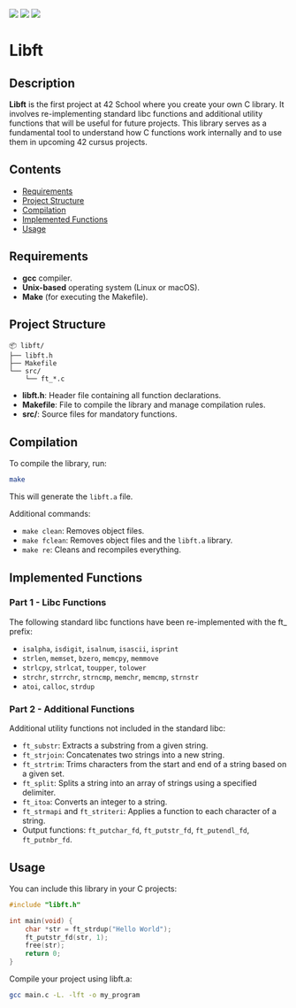 <p align="left">
  <img src="https://img.shields.io/badge/42-Barcelona-black" />
  <img src="https://img.shields.io/github/license/alanusse/libft" />
  <img src="https://img.shields.io/github/languages/code-size/alanusse/libft" />
</p>

# Libft

## Description

**Libft** is the first project at 42 School where you create your own C library. It involves re-implementing standard libc functions and additional utility functions that will be useful for future projects. This library serves as a fundamental tool to understand how C functions work internally and to use them in upcoming 42 cursus projects.

## Contents

- [Requirements](#requirements)
- [Project Structure](#project-structure)
- [Compilation](#compilation)
- [Implemented Functions](#implemented-functions)
- [Usage](#usage)

## Requirements

- **gcc** compiler.
- **Unix-based** operating system (Linux or macOS).
- **Make** (for executing the Makefile).

## Project Structure
```
📦 libft/
├── libft.h
├── Makefile
└── src/
	└── ft_*.c
```

- **libft.h**: Header file containing all function declarations.
- **Makefile**: File to compile the library and manage compilation rules.
- **src/**: Source files for mandatory functions.

## Compilation

To compile the library, run:

```bash
make
```

This will generate the `libft.a` file.

Additional commands:
- `make clean`: Removes object files.
- `make fclean`: Removes object files and the `libft.a` library.
- `make re`: Cleans and recompiles everything.

## Implemented Functions

### Part 1 - Libc Functions

The following standard libc functions have been re-implemented with the ft_ prefix:

- `isalpha`, `isdigit`, `isalnum`, `isascii`, `isprint`
- `strlen`, `memset`, `bzero`, `memcpy`, `memmove`
- `strlcpy`, `strlcat`, `toupper`, `tolower`
- `strchr`, `strrchr`, `strncmp`, `memchr`, `memcmp`, `strnstr`
- `atoi`, `calloc`, `strdup`

### Part 2 - Additional Functions

Additional utility functions not included in the standard libc:

- `ft_substr`: Extracts a substring from a given string.
- `ft_strjoin`: Concatenates two strings into a new string.
- `ft_strtrim`: Trims characters from the start and end of a string based on a given set.
- `ft_split`: Splits a string into an array of strings using a specified delimiter.
- `ft_itoa`: Converts an integer to a string.
- `ft_strmapi` and `ft_striteri`: Applies a function to each character of a string.
- Output functions: `ft_putchar_fd`, `ft_putstr_fd`, `ft_putendl_fd`, `ft_putnbr_fd`.

## Usage

You can include this library in your C projects:

```c
#include "libft.h"

int main(void) {
    char *str = ft_strdup("Hello World");
    ft_putstr_fd(str, 1);
    free(str);
    return 0;
}
```

Compile your project using libft.a:
```bash
gcc main.c -L. -lft -o my_program
```